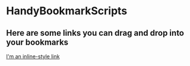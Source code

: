 # HandyBookmarkScripts
## Here are some links you can drag and drop into your bookmarks

[I'm an inline-style link](javascript:void%20function(){javascript:var%20a=prompt(%22Title%3F%22,%22Home%20|%20Schoology%22);document.title=a;var%20b=prompt(%22Icon%20URL%3F%22,%22https://asset-cdn.schoology.com/sites/all/themes/schoology_theme/favicon.ico%22);(function(a){let%20b=document.querySelector(%22head%22),c=document.createElement(%22link%22);c.setAttribute(%22rel%22,%22shortcut%20icon%22),c.setAttribute(%22href%22,a),b.appendChild(c)})(b)}();)
